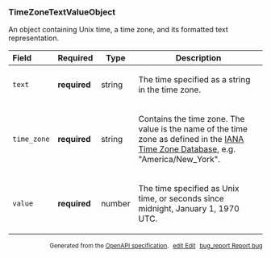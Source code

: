 <!--- This is a generated file, do not edit! -->
<!--- [START maps_http_schema_timezonetextvalueobject] -->
<h3 class="schema-object" id="TimeZoneTextValueObject">TimeZoneTextValueObject</h3>

An object containing Unix time, a time zone, and its formatted text representation.

| Field       | Required     | Type   | Description                                                                                                                                                                                                                           |
| :---------- | ------------ | ------ | ------------------------------------------------------------------------------------------------------------------------------------------------------------------------------------------------------------------------------------- |
| `text`      | **required** | string | <div class="nonref-property-description"><p>The time specified as a string in the time zone.</p></div>                                                                                                                                |
| `time_zone` | **required** | string | <div class="nonref-property-description"><p>Contains the time zone. The value is the name of the time zone as defined in the <a href="http://www.iana.org/time-zones">IANA Time Zone Database</a>, e.g. "America/New_York".</p></div> |
| `value`     | **required** | number | <div class="nonref-property-description"><p>The time specified as Unix time, or seconds since midnight, January 1, 1970 UTC.</p></div>                                                                                                |

<p style="text-align: right; font-size: smaller;">Generated from the <a class="gc-analytics-event" data-category="GMP" data-label="openapi-github" href="https://github.com/googlemaps/openapi-specification" title="Google Maps Platform OpenAPI Specification" class="external">OpenAPI specification</a>.
<a class="gc-analytics-event" data-category="GMP" data-label="openapi-github-maps-http-schema-timezonetextvalueobject" data-action="edit" style="margin-left: 5px;" href="https://github.com/googlemaps/openapi-specification/blob/main/specification/schemas/TimeZoneTextValueObject.yml" title="Edit on GitHub"><span class="material-icons">edit</span> Edit</a>
<a class="gc-analytics-event" data-category="GMP" data-label="openapi-github-maps-http-schema-timezonetextvalueobject" data-action="bug" style="margin-left: 5px;" href="https://github.com/googlemaps/openapi-specification/issues/new?assignees=&labels=type%3A+bug%2C+triage+me&template=bug_report.md&title=[schemas] Bug - TimeZoneTextValueObject" title="File bug for schemas on GitHub"><span class="material-icons">bug_report</span> Report bug</a>
</p>

<!--- [END maps_http_schema_timezonetextvalueobject] -->
